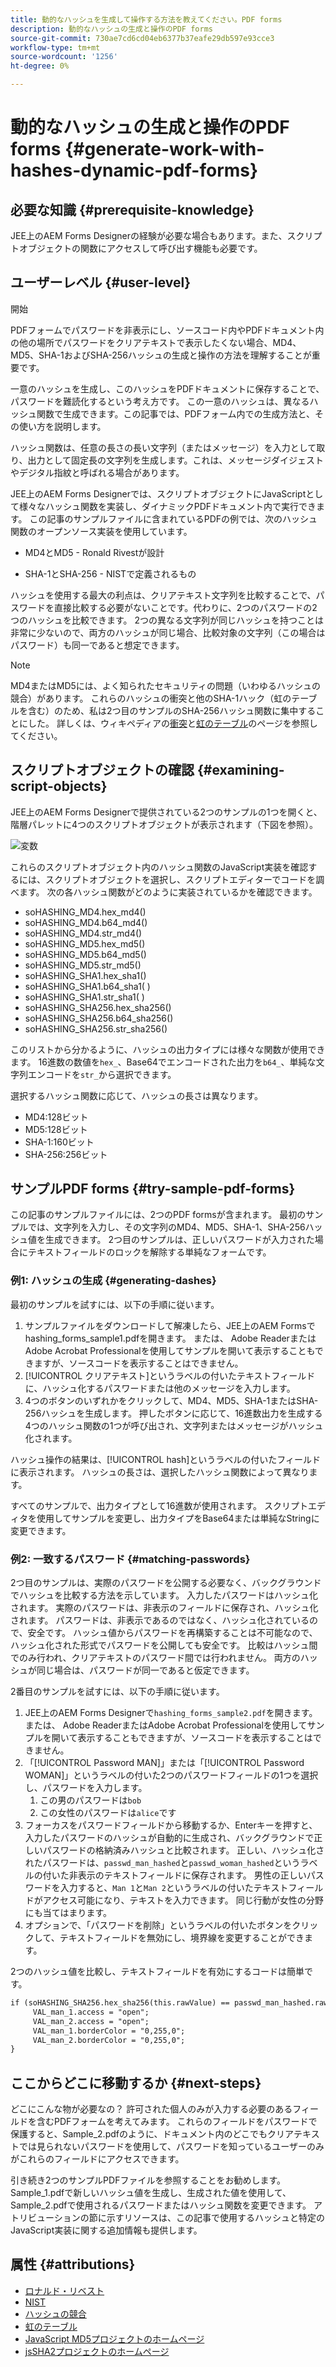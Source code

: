 ```yaml
---
title: 動的なハッシュを生成して操作する方法を教えてください。PDF forms
description: 動的なハッシュの生成と操作のPDF forms
source-git-commit: 730ae7cd6cd04eb6377b37eafe29db597e93cce3
workflow-type: tm+mt
source-wordcount: '1256'
ht-degree: 0%

---
```


# 動的なハッシュの生成と操作のPDF forms {#generate-work-with-hashes-dynamic-pdf-forms}


## 必要な知識 {#prerequisite-knowledge}

JEE上のAEM Forms Designerの経験が必要な場合もあります。また、スクリプトオブジェクトの関数にアクセスして呼び出す機能も必要です。

## ユーザーレベル {#user-level}

開始

PDFフォームでパスワードを非表示にし、ソースコード内やPDFドキュメント内の他の場所でパスワードをクリアテキストで表示したくない場合、MD4、MD5、SHA-1およびSHA-256ハッシュの生成と操作の方法を理解することが重要です。

一意のハッシュを生成し、このハッシュをPDFドキュメントに保存することで、パスワードを難読化するという考え方です。 この一意のハッシュは、異なるハッシュ関数で生成できます。この記事では、PDFフォーム内での生成方法と、その使い方を説明します。

ハッシュ関数は、任意の長さの長い文字列（またはメッセージ）を入力として取り、出力として固定長の文字列を生成します。これは、メッセージダイジェストやデジタル指紋と呼ばれる場合があります。

JEE上のAEM Forms Designerでは、スクリプトオブジェクトにJavaScriptとして様々なハッシュ関数を実装し、ダイナミックPDFドキュメント内で実行できます。 この記事のサンプルファイルに含まれているPDFの例では、次のハッシュ関数のオープンソース実装を使用しています。

* MD4とMD5 - Ronald Rivestが設計

* SHA-1とSHA-256 - NISTで定義されるもの

ハッシュを使用する最大の利点は、クリアテキスト文字列を比較することで、パスワードを直接比較する必要がないことです。代わりに、2つのパスワードの2つのハッシュを比較できます。 2つの異なる文字列が同じハッシュを持つことは非常に少ないので、両方のハッシュが同じ場合、比較対象の文字列（この場合はパスワード）も同一であると想定できます。

>[!NOTE]
>
>MD4またはMD5には、よく知られたセキュリティの問題（いわゆるハッシュの競合）があります。 これらのハッシュの衝突と他のSHA-1ハック（虹のテーブルを含む）のため、私は2つ目のサンプルのSHA-256ハッシュ関数に集中することにした。  詳しくは、ウィキペディアの[衝突](https://en.wikipedia.org/wiki/Hash_collision)と[虹のテーブル](https://en.wikipedia.org/wiki/Rainbow_table)のページを参照してください。

## スクリプトオブジェクトの確認 {#examining-script-objects}

JEE上のAEM Forms Designerで提供されている2つのサンプルの1つを開くと、階層パレットに4つのスクリプトオブジェクトが表示されます（下図を参照）。

![変数](assets/variables.jpg)

これらのスクリプトオブジェクト内のハッシュ関数のJavaScript実装を確認するには、スクリプトオブジェクトを選択し、スクリプトエディターでコードを調べます。  次の各ハッシュ関数がどのように実装されているかを確認できます。

* soHASHING_MD4.hex_md4()
* soHASHING_MD4.b64_md4()
* soHASHING_MD4.str_md4()
* soHASHING_MD5.hex_md5()
* soHASHING_MD5.b64_md5()
* soHASHING_MD5.str_md5()
* soHASHING_SHA1.hex_sha1()
* soHASHING_SHA1.b64_sha1( )
* soHASHING_SHA1.str_sha1( )
* soHASHING_SHA256.hex_sha256()
* soHASHING_SHA256.b64_sha256()
* soHASHING_SHA256.str_sha256()

このリストから分かるように、ハッシュの出力タイプには様々な関数が使用できます。 16進数の数値を`hex_`、Base64でエンコードされた出力を`b64_`、単純な文字列エンコードを`str_`から選択できます。

選択するハッシュ関数に応じて、ハッシュの長さは異なります。

* MD4:128ビット
* MD5:128ビット
* SHA-1:160ビット
* SHA-256:256ビット

## サンプルPDF forms {#try-sample-pdf-forms}

この記事のサンプルファイルには、2つのPDF formsが含まれます。 最初のサンプルでは、文字列を入力し、その文字列のMD4、MD5、SHA-1、SHA-256ハッシュ値を生成できます。  2つ目のサンプルは、正しいパスワードが入力された場合にテキストフィールドのロックを解除する単純なフォームです。

### 例1: ハッシュの生成 {#generating-dashes}

最初のサンプルを試すには、以下の手順に従います。

1. サンプルファイルをダウンロードして解凍したら、JEE上のAEM Formsでhashing_forms_sample1.pdfを開きます。 または、 Adobe ReaderまたはAdobe Acrobat Professionalを使用してサンプルを開いて表示することもできますが、ソースコードを表示することはできません。
1. [!UICONTROL クリアテキスト]というラベルの付いたテキストフィールドに、ハッシュ化するパスワードまたは他のメッセージを入力します。
1. 4つのボタンのいずれかをクリックして、MD4、MD5、SHA-1またはSHA-256ハッシュを生成します。 押したボタンに応じて、16進数出力を生成する4つのハッシュ関数の1つが呼び出され、文字列またはメッセージがハッシュ化されます。

ハッシュ操作の結果は、[!UICONTROL hash]というラベルの付いたフィールドに表示されます。 ハッシュの長さは、選択したハッシュ関数によって異なります。

すべてのサンプルで、出力タイプとして16進数が使用されます。 スクリプトエディタを使用してサンプルを変更し、出力タイプをBase64または単純なStringに変更できます。

### 例2: 一致するパスワード {#matching-passwords}

2つ目のサンプルは、実際のパスワードを公開する必要なく、バックグラウンドでハッシュを比較する方法を示しています。 入力したパスワードはハッシュ化されます。 実際のパスワードは、非表示のフィールドに保存され、ハッシュ化されます。 パスワードは、非表示であるのではなく、ハッシュ化されているので、安全です。 ハッシュ値からパスワードを再構築することは不可能なので、ハッシュ化された形式でパスワードを公開しても安全です。 比較はハッシュ間でのみ行われ、クリアテキストのパスワード間では行われません。 両方のハッシュが同じ場合は、パスワードが同一であると仮定できます。

2番目のサンプルを試すには、以下の手順に従います。

1. JEE上のAEM Forms Designerで`hashing_forms_sample2.pdf`を開きます。 または、 Adobe ReaderまたはAdobe Acrobat Professionalを使用してサンプルを開いて表示することもできますが、ソースコードを表示することはできません。
1. 「[!UICONTROL Password MAN]」または「[!UICONTROL Password WOMAN]」というラベルの付いた2つのパスワードフィールドの1つを選択し、パスワードを入力します。
   1. この男のパスワードは`bob`
   1. この女性のパスワードは`alice`です
1. フォーカスをパスワードフィールドから移動するか、Enterキーを押すと、入力したパスワードのハッシュが自動的に生成され、バックグラウンドで正しいパスワードの格納済みハッシュと比較されます。 正しい、ハッシュ化されたパスワードは、`passwd_man_hashed`と`passwd_woman_hashed`というラベルの付いた非表示のテキストフィールドに保存されます。 男性の正しいパスワードを入力すると、`Man 1`と`Man 2`というラベルの付いたテキストフィールドがアクセス可能になり、テキストを入力できます。 同じ行動が女性の分野にも当てはまります。
1. オプションで、「パスワードを削除」というラベルの付いたボタンをクリックして、テキストフィールドを無効にし、境界線を変更することができます。

2つのハッシュ値を比較し、テキストフィールドを有効にするコードは簡単です。

```xml
if (soHASHING_SHA256.hex_sha256(this.rawValue) == passwd_man_hashed.rawValue){
     VAL_man_1.access = "open";
     VAL_man_2.access = "open";
     VAL_man_1.borderColor = "0,255,0";
     VAL_man_2.borderColor = "0,255,0";
}
```

## ここからどこに移動するか {#next-steps}

どこにこんな物が必要なの？ 許可された個人のみが入力する必要のあるフィールドを含むPDFフォームを考えてみます。 これらのフィールドをパスワードで保護すると、Sample_2.pdfのように、ドキュメント内のどこでもクリアテキストでは見られないパスワードを使用して、パスワードを知っているユーザーのみがこれらのフィールドにアクセスできます。

引き続き2つのサンプルPDFファイルを参照することをお勧めします。  Sample_1.pdfで新しいハッシュ値を生成し、生成された値を使用して、Sample_2.pdfで使用されるパスワードまたはハッシュ関数を変更できます。  アトリビューションの節に示すリソースは、この記事で使用するハッシュと特定のJavaScript実装に関する追加情報も提供します。

## 属性 {#attributions}

* [ロナルド・リベスト](https://en.wikipedia.org/wiki/Ron_Rivest)
* [NIST](https://csrc.nist.gov/projects/cryptographic-standards-and-guidelines)
* [ハッシュの競合](https://en.wikipedia.org/wiki/Hash_collision)
* [虹のテーブル](https://en.wikipedia.org/wiki/Rainbow_table)
* [JavaScript MD5プロジェクトのホームページ](http://pajhome.org.uk/crypt/md5/)
* [jsSHA2プロジェクトのホームページ](https://anmar.eu.org/projects/jssha2/)


